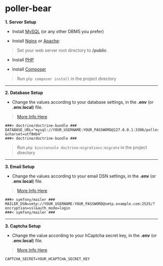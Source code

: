 # poller-bear

**1. Server Setup**

- Install [MySQL](https://www.mysql.com/) (or any other DBMS you prefer)

- Install [Nginx](https://nginx.org/) or [Apache](https://httpd.apache.org/):

> Set your web server root directory to **/public**

- Install [PHP](https://www.php.net/)

- Install [Composer](https://getcomposer.org/)

> Run ```php composer install``` in the project directory

---

**2. Database Setup**

- Change the values according to your database settings, in the **.env** (or **.env.local**) file.

> [More Info Here](https://symfony.com/doc/current/doctrine.html)

```
###> doctrine/doctrine-bundle ###
DATABASE_URL="mysql://YOUR_USERNAME:YOUR_PASSWORD@127.0.0.1:3306/poller_bear?&charset=utf8mb4"
###< doctrine/doctrine-bundle ###
```

> Run ```php bin/console doctrine:migrations:migrate``` in the project directory

---

**3. Email Setup**

- Change the values according to your email DSN settings, in the **.env** (or **.env.local**) file.

> [More Info Here](https://docs.hcaptcha.com/#verify-the-user-response-server-side)

```
###> symfony/mailer ###
MAILER_DSN=smtp://YOUR_USERNAME:YOUR_PASSWORD@smtp.example.com:2525/?encryption=ssl&auth_mode=login
###< symfony/mailer ###
```

---

**3. Captcha Setup**

- Change the value according to your hCaptcha secret key, in the **.env** (or **.env.local**) file.

> [More Info Here](https://symfony.com/doc/current/mailer.html)

```
CAPTCHA_SECRET=YOUR_HCAPTCHA_SECRET_KEY
```
